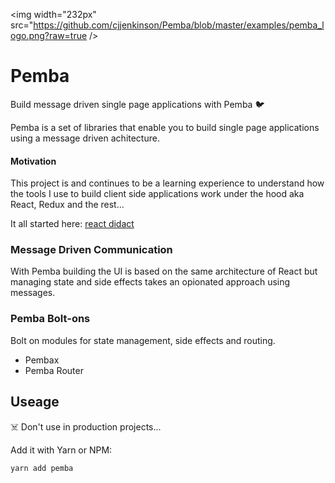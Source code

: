  <img width="232px" src="https://github.com/cjjenkinson/Pemba/blob/master/examples/pemba_logo.png?raw=true />
 
# Pemba

Build message driven single page applications with Pemba 🐦

Pemba is a set of libraries that enable you to build single page applications using a message driven achitecture. 

#### Motivation

This project is and continues to be a learning experience to understand how the tools I use to build client side applications work under the hood aka React, Redux and the rest...

It all started here: [react didact](https://github.com/hexacta/didact)

### Message Driven Communication

With Pemba building the UI is based on the same architecture of React but managing state and side effects takes an opionated approach using messages.

### Pemba Bolt-ons

Bolt on modules for state management, side effects and routing.

- Pembax
- Pemba Router


## Useage

☠️ Don't use in production projects...

Add it with Yarn or NPM:

```bash
yarn add pemba
```
